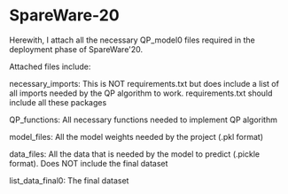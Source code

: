 # SpareWare-20

Herewith, I attach all the necessary QP_model0 files required in the deployment phase of SpareWare'20.

Attached files include:


necessary_imports: This is NOT requirements.txt but does include a list of all imports needed by the QP algorithm to work. requirements.txt should include all these packages

QP_functions: All necessary functions needed to implement QP algorithm

model_files: All the model weights needed by the project (.pkl format)

data_files: All the data that is needed by the model to predict (.pickle format). Does NOT include the final dataset

list_data_final0: The final dataset
